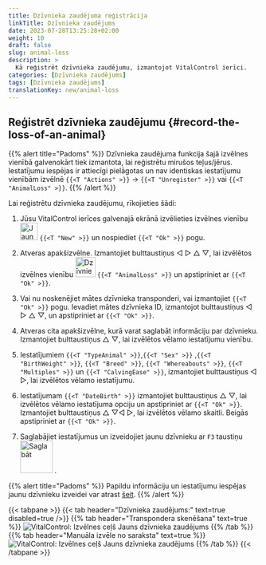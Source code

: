 ```yaml
---
title: Dzīvnieka zaudējuma reģistrācija
linkTitle: Dzīvnieka zaudējums
date: 2023-07-28T13:25:28+02:00
weight: 10
draft: false
slug: animal-loss
description: >
  Kā reģistrēt dzīvnieka zaudējumu, izmantojot VitalControl ierīci.
categories: [Dzīvnieka zaudējums]
tags: [Dzīvnieka zaudējums]
translationKey: new/animal-loss
---
```

## Reģistrēt dzīvnieka zaudējumu {#record-the-loss-of-an-animal}

{{% alert title="Padoms" %}}
Dzīvnieka zaudējuma funkcija šajā izvēlnes vienībā galvenokārt tiek izmantota, lai reģistrētu mirušos teļus/jērus. Iestatījumu iespējas ir attiecīgi pielāgotas un nav identiskas iestatījumu vienībām izvēlnē `{{<T "Actions" >}}` -> `{{<T "Unregister" >}}` vai `{{<T "AnimalLoss" >}}`.
{{% /alert %}}

Lai reģistrētu dzīvnieka zaudējumu, rīkojieties šādi:

1. Jūsu VitalControl ierīces galvenajā ekrānā izvēlieties izvēlnes vienību <img src="/icons/main/new-animal.svg" width="35" align="bottom" alt="Jauns dzīvnieks" /> `{{<T "New" >}}` un nospiediet `{{<T "Ok" >}}` pogu.

2. Atveras apakšizvēlne. Izmantojiet bulttaustiņus ◁ ▷ △ ▽, lai izvēlētos izvēlnes vienību <img src="/icons/main/stillbirth.svg" width="40" align="bottom" alt="Dzīvnieka zaudējums" /> `{{<T "AnimalLoss" >}}` un apstipriniet ar `{{<T "Ok" >}}`.

3. Vai nu noskenējiet mātes dzīvnieka transponderi, vai izmantojiet `{{<T "Ok" >}}` pogu. Ievadiet mātes dzīvnieka ID, izmantojot bulttaustiņus ◁ ▷ △ ▽, un apstipriniet ar `{{<T "Ok" >}}`.

4. Atveras cita apakšizvēlne, kurā varat saglabāt informāciju par dzīvnieku. Izmantojiet bulttaustiņus △ ▽, lai izvēlētos vēlamo iestatījumu vienību.

5. Iestatījumiem `{{<T "TypeAnimal" >}}`,`{{<T "Sex" >}}` ,`{{<T "BirthWeight" >}}`, `{{<T "Breed" >}}`, `{{<T "Whereabouts" >}}`, `{{<T "Multiples" >}}` un `{{<T "CalvingEase" >}}`, izmantojiet bulttaustiņus ◁ ▷, lai izvēlētos vēlamo iestatījumu.

6. Iestatījumam `{{<T "DateBirth" >}}` izmantojiet bulttaustiņus △ ▽, lai izvēlētos vēlamo iestatījuma opciju un apstipriniet ar `{{<T "Ok" >}}`. Izmantojiet bulttaustiņus △ ▽◁ ▷, lai izvēlētos vēlamo skaitli. Beigās apstipriniet ar `{{<T "Ok" >}}`.

7. Saglabājiet iestatījumus un izveidojiet jaunu dzīvnieku ar `F3` taustiņu &nbsp;<img src="/icons/footer/save_exit.svg" width="65" align="bottom" alt="Saglabāt" />&nbsp;.

{{% alert title="Padoms" %}}
Papildu informāciju un iestatījumu iespējas jaunu dzīvnieku izveidei var atrast [šeit](../../settings/animal-registration/).
{{% /alert %}}

{{< tabpane >}}
{{< tab header="Dzīvnieka zaudējums:" text=true disabled=true />}}
{{% tab header="Transpondera skenēšana" text=true %}}
![VitalControl: Izvēlnes ceļš Jauns dzīvnieka zaudējums](../images/animalloss-scan.png "Reģistrēt dzīvnieka zaudējumu")
{{% /tab %}}
{{% tab header="Manuāla izvēle no saraksta" text=true %}}
![VitalControl: Izvēlnes ceļš Jauns dzīvnieka zaudējums](../images/animalloss.png "Reģistrēt dzīvnieka zaudējumu")
{{% /tab %}}
{{< /tabpane >}}

